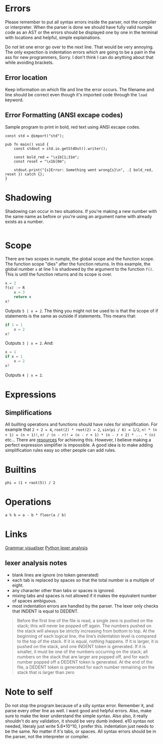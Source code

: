 # Errors
Please remember to put all syntax errors inside the parser, not the compiler or interpreter. When the parser is done we should have fully valid numple code as an AST or the errors should be displayed one by one in the terminal with locations and helpful, simple explainations.

Do not let one error go over to the next line. That would be very annoying. The only expection is indentation errors which are going to be a pain in the ass for new programmers, Sorry. I don't think I can do anything about that while avoiding brackets.
## Error location
Keep information on which file and line the error occurs. The filename and line should be correct even though it's imported code through the `load` keyword.
## Error Formatting (ANSI excape codes)
Sample program to print in bold, red text using ANSI escape codes.
```zig
const std = @import("std");

pub fn main() void {
    const stdout = std.io.getStdOut().writer();

    const bold_red = "\x1b[1;31m";
    const reset = "\x1b[0m";

    stdout.print("{s}Error: Something went wrong{s}\n", .{ bold_red, reset }) catch {};
}
```
# Shadowing
Shadowing can occur in two situations. If you're making a new number with the same name as before or you're using an argument name with already exists as a number.
```
```
# Scope
There are two scopes in numple, the global scope and the function scope. The function scope "dies" after the function returns. In this example, the global number `x` at line 1 is shadowed by the argument to the function `f()`. This is until the function returns and its scope is over.
```rust
x = 2
f(x) -> R
    x = 3
    return x
x?
```
Outputs `5 | x = 2`. The thing you might not be used to is that the scope of if statements is the same as outside if statements. This means that:
```go
if 1 = 1
    x = 2
x?
```
Outputs `3 | x = 2`. And:
```go
x = 1
if x = 1
    x = 2
x?
```
Outputs `4 | x = 2`.

# Expressions
## Simplifications
All builting operations and functions should have rules for simplification. For example that `2 + 2 = 4`, `root(2) * root(2) = 2`, `sin(pi / 6) = 1/2`, `n! * (n + 1) = (n + 1)!`, `n! / (n - r)! = (n - r + 1) * (n - r + 2) * ... * (n)` etc... There are [resources](http://www.semdesigns.com/Products/DMS/SimpleDMSDomainExample.html#TransformationRules) for achieving this. However, I believe making a perfect expression simplifier is impossible. A good idea is to make adding simplification rules easy so other people can add rules.
# Builtins
`phi = (1 + root(5)) / 2`
# Operations
`a % b = a - b * floor(a / b)`

# Links
[Grammar visualiser](https://dundalek.com/GrammKit/)
[Python lexer analysis](https://docs.python.org/3.3/reference/lexical_analysis.html#indentation)
## lexer analysis notes
- blank lines are ignore (no token generated)
- each tab is replaced by spaces so that the total number is a multiple of eight.
- any character other than tabs or spaces is ignored.
- mixing tabs and spaces is not allowed if it makes the equivalent number of spaces ambiguous.
- most indentation errors are handled by the parser. The lexer only checks that INDENT is equal to DEDENT.
> Before the first line of the file is read, a single zero is pushed on the stack; this will never be popped off again. The numbers pushed on the stack will always be strictly increasing from bottom to top. At the beginning of each logical line, the line’s indentation level is compared to the top of the stack. If it is equal, nothing happens. If it is larger, it is pushed on the stack, and one INDENT token is generated. If it is smaller, it must be one of the numbers occurring on the stack; all numbers on the stack that are larger are popped off, and for each number popped off a DEDENT token is generated. At the end of the file, a DEDENT token is generated for each number remaining on the stack that is larger than zero

# Note to self
Do not stop the program because of a silly syntax error. Remember it, and parse every other line as well. I want good and helpful errors.
Also, make sure to make the lexer understand the simple syntax. Also also, it really shouldn't do any validation, it should be very dumb indeed.
e10 syntax not needed, literaly just write 5.6*10^10, I prefer this.
indentation just needs to be the same. No matter if it's tabs, or spaces.
All syntax errors should be in the parser, not the interpreter or compiler.
